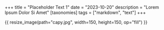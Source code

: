 +++
title = "Placeholder Text 1"
date = "2023-10-20"
description = "Lorem Ipsum Dolor Si Amet"
[taxonomies]
tags = ["markdown", "text"]
+++

{{ resize_image(path="capy.jpg", width=150, height=150, op="fill") }}